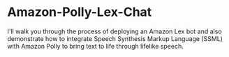 # Amazon-Polly-Lex-Chat
I'll walk you through the process of deploying an Amazon Lex bot and also demonstrate how to integrate Speech Synthesis Markup Language (SSML) with Amazon Polly to bring text to life through lifelike speech.
